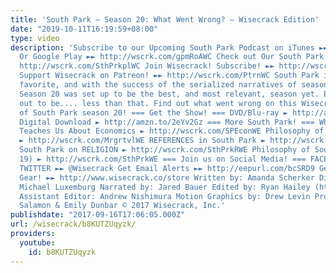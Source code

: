```yaml
---
title: 'South Park – Season 20: What Went Wrong? – Wisecrack Edition'
date: "2019-10-11T16:19:59+08:00"
type: video
description: 'Subscribe to our Upcoming South Park Podcast on iTunes ►► http://wscrk.com/ituRoAWC
  Or Google Play ►► http://wscrk.com/gpmRoAWC Check out Our South Park Playlist ►►
  http://wscrk.com/SthPrkplWC Join Wisecrack! Subscribe! ►► http://wscrk.com/SbscrbWC
  Support Wisecrack on Patreon! ►► http://wscrk.com/PtrnWC South Park is a Wisecrack
  favorite, and with the success of the serialized narratives of seasons 18 and 19,
  Season 20 was set up to be the best, and most relevant, season yet. But, it turned
  out to be.... less than that. Find out what went wrong on this Wisecrack Edition
  of South Park season 20! === Get the Show! === DVD/Blu-ray ► http://amzn.to/2wdFHbt
  Digital Download ► http://amzn.to/2eYv2Gz === More South Park! === What South Park
  Teaches Us About Economics ► http://wscrk.com/SPEconWE Philosophy of MARGARITAVILLE
  ► http://wscrk.com/MrgrtvlWE REFERENCES in South Park ► http://wscrk.com/RefSthPrkWE
  South Park on RELIGION ► http://wscrk.com/SthPrkRWE Philosophy of South Park (Season
  19) ► http://wscrk.com/SthPrkWE === Join us on Social Media! === FACEBOOK ►► http://facebook.com/WisecrackEDU
  TWITTER ►► @Wisecrack Get Email Alerts ►► http://eepurl.com/bcSRD9 Get Wisecrack
  Gear! ►► http://www.wisecrack.co/store Written by: Amanda Scherker Directed by:
  Michael Luxemburg Narrated by: Jared Bauer Edited by: Ryan Hailey (http://www.ryanhaileydotcom.com/)
  Assistant Editor: Andrew Nishimura Motion Graphics by: Drew Levin Produced by: Jacob
  Salamon & Emily Dunbar © 2017 Wisecrack, Inc.'
publishdate: "2017-09-16T17:06:05.000Z"
url: /wisecrack/b8KUTZUqyzk/
providers:
  youtube:
    id: b8KUTZUqyzk
---
```

